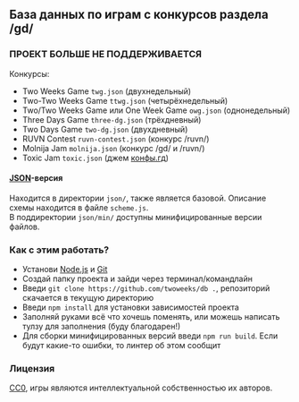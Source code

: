 ## База данных по играм с конкурсов раздела /gd/

### ПРОЕКТ БОЛЬШЕ НЕ ПОДДЕРЖИВАЕТСЯ

Конкурсы:
* Two Weeks Game `twg.json` (двухнедельный)
* Two-Two Weeks Game `ttwg.json` (четырёхнедельный)
* Two/Two Weeks Game или One Week Game `owg.json` (однонедельный)
* Three Days Game `three-dg.json` (трёхдневный)
* Two Days Game `two-dg.json` (двухдневный)
* RUVN Contest `ruvn-contest.json` (конкурс /ruvn/)
* Molnija Jam `molnija.json` (конкурс /gd/ и /ruvn/)
* Toxic Jam `toxic.json` (джем [конфы.гд](https://confa.gd))

#### [JSON](https://ru.wikipedia.org/wiki/JSON)-версия

Находится в директории `json/`, также является базовой. Описание схемы находится в файле `scheme.js`.  
В поддиректории `json/min/` доступны минифицированные версии файлов.

### Как с этим работать?

* Установи [Node.js](https://nodejs.org/en/download/) и [Git](https://git-scm.com/downloads)
* Создай папку проекта и зайди через терминал/командлайн
* Введи `git clone https://github.com/twoweeks/db .`, репозиторий скачается в текущую директорию
* Введи `npm install` для установки зависимостей проекта
* Заполняй руками всё что хочешь поменять, или можешь написать тулзу для заполнения (буду благодарен!)
* Для сборки минифицированных версий введи `npm run build`. Eсли будут какие-то ошибки, то линтер об этом сообщит

### Лицензия

[CC0](https://creativecommons.org/publicdomain/zero/1.0/deed.ru), игры являются интеллектуальной собственностью их авторов.
